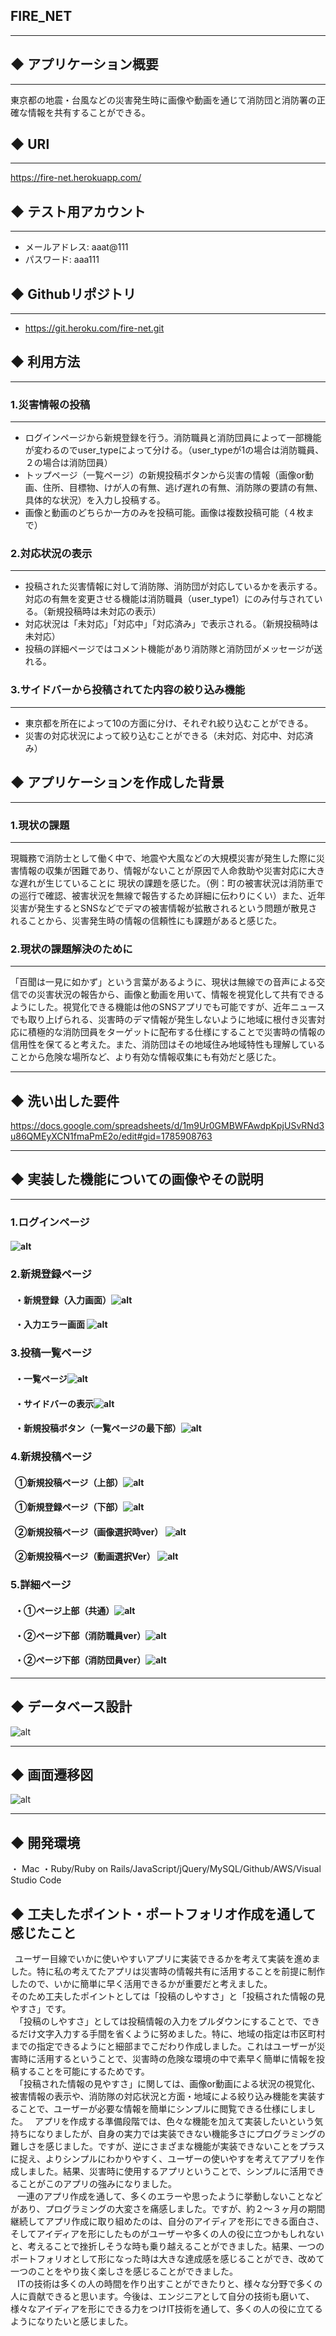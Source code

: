 ## **FIRE_NET**
---
## ◆ アプリケーション概要
---
東京都の地震・台風などの災害発生時に画像や動画を通じて消防団と消防署の正確な情報を共有することができる。

## ◆ URl
---
https://fire-net.herokuapp.com/ 
## ◆ テスト用アカウント
---
- メールアドレス: aaat@111  
- パスワード: aaa111

## ◆ Githubリポジトリ
---
- https://git.heroku.com/fire-net.git

## ◆ 利用方法
---
### 1.災害情報の投稿
---
- ログインページから新規登録を行う。消防職員と消防団員によって一部機能が変わるのでuser_typeによって分ける。（user_typeが1の場合は消防職員、２の場合は消防団員）
- トップページ（一覧ページ）の新規投稿ボタンから災害の情報（画像or動画、住所、目標物、けが人の有無、逃げ遅れの有無、消防隊の要請の有無、具体的な状況）を入力し投稿する。
- 画像と動画のどちらか一方のみを投稿可能。画像は複数投稿可能（４枚まで）
### 2.対応状況の表示
---
- 投稿された災害情報に対して消防隊、消防団が対応しているかを表示する。対応の有無を変更させる機能は消防職員（user_type1）にのみ付与されている。（新規投稿時は未対応の表示）
- 対応状況は「未対応」「対応中」「対応済み」で表示される。（新規投稿時は未対応）
- 投稿の詳細ページではコメント機能があり消防隊と消防団がメッセージが送れる。
### 3.サイドバーから投稿されてた内容の絞り込み機能
---
- 東京都を所在によって10の方面に分け、それぞれ絞り込むことができる。
- 災害の対応状況によって絞り込むことができる（未対応、対応中、対応済み）
## ◆ アプリケーションを作成した背景
---
### 1.現状の課題
---
現職務で消防士として働く中で、地震や大風などの大規模災害が発生した際に災害情報の収集が困難であり、情報がないことが原因で人命救助や災害対応に大きな遅れが生じていることに
現状の課題を感じた。（例：町の被害状況は消防車での巡行で確認、被害状況を無線で報告するため詳細に伝わりにくい）また、近年災害が発生するとSNSなどでデマの被害情報が拡散されるという問題が散見されることから、災害発生時の情報の信頼性にも課題があると感じた。
### 2.現状の課題解決のために
---
「百聞は一見に如かず」という言葉があるように、現状は無線での音声による交信での災害状況の報告から、画像と動画を用いて、情報を視覚化して共有できるようにした。視覚化できる機能は他のSNSアプリでも可能ですが、近年ニュースでも取り上げられる、災害時のデマ情報が発生しないように地域に根付き災害対応に積極的な消防団員をターゲットに配布する仕様にすることで災害時の情報の信用性を保てると考えた。また、消防団はその地域住み地域特性も理解していることから危険な場所など、より有効な情報収集にも有効だと感じた。

---
## ◆ 洗い出した要件
https://docs.google.com/spreadsheets/d/1m9Ur0GMBWFAwdpKpjUSvRNd3u86QMEyXCN1fmaPmE2o/edit#gid=1785908763


---
## ◆ 実装した機能についての画像やその説明
---
### **1.ログインページ**  
#### ![alt](https://i.gyazo.com/860108382a32a4e6cb34a0a0ca996eb9.png)

### **2.新規登録ページ**  
#### &ensp;・新規登録（入力画面）![alt](https://i.gyazo.com/130eb21f1a621485d0863f32ef071a80.png)  
#### &ensp;・入力エラー画面 ![alt](https://i.gyazo.com/e8c83853488a327f11768b09c5372945.png)  

### **3.投稿一覧ページ**  
#### &ensp;・一覧ページ![alt](https://i.gyazo.com/b012a24a71447a8f20ffacef5abf302b.jpg)  
#### &ensp;・サイドバーの表示![alt](https://i.gyazo.com/dcc16961c8f84678c745a0b143abf06a.png)  
#### &ensp;・新規投稿ボタン（一覧ページの最下部）![alt](https://i.gyazo.com/3ff6216d3fde271ea7cad7b4e450459a.png)  

### **4.新規投稿ページ**  
#### &ensp;①新規投稿ページ（上部）![alt](https://i.gyazo.com/69eafdf2ec96c08300a5fe0516be6704.png)  
#### &ensp;①新規登録ページ（下部）![alt](https://i.gyazo.com/680cda6c0e1ae3f760063f07646612de.png)  
#### &ensp;②新規投稿ページ（画像選択時ver） ![alt](https://i.gyazo.com/d8ed1d3f44eee8e03043988c10916159.jpg)  
#### &ensp;②新規投稿ページ（動画選択Ver） ![alt](https://i.gyazo.com/4b6344059afd8250f20df2875381d03e.png)  


### **5.詳細ページ**  
#### &ensp;・①ページ上部（共通）![alt](https://i.gyazo.com/8c11a96a806ec70877a385048dcbd5e8.jpg)
#### &ensp;・②ページ下部（消防職員ver）![alt](https://i.gyazo.com/ee6bc814f37042a8dfbfe9e282dba756.png)  
#### &ensp;・②ページ下部（消防団員ver）![alt](https://gyazo.com/031e0d02ac2ce595cb644ee0a0c7aab1.png)  

---
## ◆ データベース設計
![alt](https://i.gyazo.com/c535c2106f71a8f5598e1b27a73869aa.png)


---
## ◆ 画面遷移図
![alt](https://i.gyazo.com/fceab7878bdae520b62e25e401f3ca28.png)

---
## ◆ 開発環境
・ Mac
・Ruby/Ruby on Rails/JavaScript/jQuery/MySQL/Github/AWS/Visual Studio Code

## ◆ 工夫したポイント・ポートフォリオ作成を通して感じたこと
 &ensp;ユーザー目線でいかに使いやすいアプリに実装できるかを考えて実装を進めました。特に私の考えてたアプリは災害時の情報共有に活用することを前提に制作したので、いかに簡単に早く活用できるかが重要だと考えました。  
 そのため工夫したポイントとしては「投稿のしやすさ」と「投稿された情報の見やすさ」です。  
 &ensp;「投稿のしやすさ」としては投稿情報の入力をプルダウンにすることで、できるだけ文字入力する手間を省くように努めました。特に、地域の指定は市区町村までの指定できるようにと細部までこだわり作成しました。これはユーザーが災害時に活用するということで、災害時の危険な環境の中で素早く簡単に情報を投稿することを可能にするためです。  
 &ensp;「投稿された情報の見やすさ」に関しては、画像or動画による状況の視覚化、被害情報の表示や、消防隊の対応状況と方面・地域による絞り込み機能を実装することで、ユーザーが必要な情報を簡単にシンプルに閲覧できる仕様にしました。
 &ensp;アプリを作成する準備段階では、色々な機能を加えて実装したいという気持ちになりましたが、自身の実力では実装できない機能多さにプログラミングの難しさを感じました。ですが、逆にさまざまな機能が実装できないことをプラスに捉え、よりシンプルにわかりやすく、ユーザーの使いやすを考えてアプリを作成しました。結果、災害時に使用するアプリということで、シンプルに活用できることがこのアプリの強みになりました。  
 &ensp; 一連のアプリ作成を通して、多くのエラーや思ったように挙動しないことなどがあり、プログラミングの大変さを痛感しました。ですが、約２〜３ヶ月の期間継続してアプリ作成に取り組めたのは、自分のアイディアを形にできる面白さ、そしてアイディアを形にしたものがユーザーや多くの人の役に立つかもしれないと、考えることで挫折しそうな時も乗り越えることができました。結果、一つのポートフォリオとして形になった時は大きな達成感を感じることができ、改めて一つのことをやり抜く楽しさを感じることができました。  
 &ensp; ITの技術は多くの人の時間を作り出すことができたりと、様々な分野で多くの人に貢献できると思います。今後は、エンジニアとして自分の技術も磨いて、様々なアイディアを形にできる力をつけIT技術を通して、多くの人の役に立てるようになりたいと感じました。

